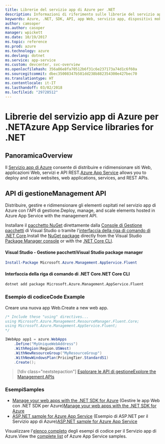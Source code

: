 ```yaml
---
title: Librerie del servizio app di Azure per .NET
description: Informazioni di riferimento sulle librerie del servizio app di Azure per .NET
keywords: Azure, .NET, SDK, API, app Web, servizio app, dispositivi mobili, asp.net
author: camsoper
ms.author: casoper
manager: wpickett
ms.date: 10/19/2017
ms.topic: reference
ms.prod: azure
ms.technology: azure
ms.devlang: dotnet
ms.service: app-service
ms.custom: devcenter, svc-overview
ms.openlocfilehash: 356a86e8fa70512b6f31c6e237173a74d1c6f60a
ms.sourcegitcommit: dbec35008347b581dd238b882354300e427bec70
ms.translationtype: HT
ms.contentlocale: it-IT
ms.lasthandoff: 03/02/2018
ms.locfileid: "29728512"
---
```

# <a name="azure-app-service-libraries-for-net"></a><span data-ttu-id="c765c-104">Librerie del servizio app di Azure per .NET</span><span class="sxs-lookup"><span data-stu-id="c765c-104">Azure App Service libraries for .NET</span></span>

## <a name="overview"></a><span data-ttu-id="c765c-105">Panoramica</span><span class="sxs-lookup"><span data-stu-id="c765c-105">Overview</span></span>

<span data-ttu-id="c765c-106">Il [Servizio app di Azure](/azure/app-service/app-service-value-prop-what-is) consente di distribuire e ridimensionare siti Web, applicazioni Web, servizi e API REST.</span><span class="sxs-lookup"><span data-stu-id="c765c-106">[Azure App Service](/azure/app-service/app-service-value-prop-what-is) allows you to deploy and scale websites, web applications, services, and REST APIs.</span></span>

## <a name="management-api"></a><span data-ttu-id="c765c-107">API di gestione</span><span class="sxs-lookup"><span data-stu-id="c765c-107">Management API</span></span>

<span data-ttu-id="c765c-108">Distribuire, gestire e ridimensionare gli elementi ospitati nel servizio app di Azure con l'API di gestione.</span><span class="sxs-lookup"><span data-stu-id="c765c-108">Deploy, manage, and scale elements hosted in Azure App Service with the management API.</span></span>

<span data-ttu-id="c765c-109">Installare il [pacchetto NuGet](https://www.nuget.org/packages/Microsoft.Azure.Management.AppService.Fluent) direttamente dalla [Console di Gestione pacchetti][PackageManager] di Visual Studio o tramite l'[interfaccia della riga di comando di .NET Core][DotNetCLI].</span><span class="sxs-lookup"><span data-stu-id="c765c-109">Install the [NuGet package](https://www.nuget.org/packages/Microsoft.Azure.Management.AppService.Fluent) directly from the Visual Studio [Package Manager console][PackageManager] or with the [.NET Core CLI][DotNetCLI].</span></span>


#### <a name="visual-studio-package-manager"></a><span data-ttu-id="c765c-110">Visual Studio - Gestione pacchetti</span><span class="sxs-lookup"><span data-stu-id="c765c-110">Visual Studio package manager</span></span>

```powershell
Install-Package Microsoft.Azure.Management.AppService.Fluent
```

#### <a name="net-core-cli"></a><span data-ttu-id="c765c-111">Interfaccia della riga di comando di .NET Core</span><span class="sxs-lookup"><span data-stu-id="c765c-111">.NET Core CLI</span></span>

```bash
dotnet add package Microsoft.Azure.Management.AppService.Fluent
```

### <a name="code-example"></a><span data-ttu-id="c765c-112">Esempio di codice</span><span class="sxs-lookup"><span data-stu-id="c765c-112">Code Example</span></span>

<span data-ttu-id="c765c-113">Creare una nuova app Web.</span><span class="sxs-lookup"><span data-stu-id="c765c-113">Create a new web app.</span></span>

```csharp
/* Include these "using" directives...
using Microsoft.Azure.Management.ResourceManager.Fluent.Core;
using Microsoft.Azure.Management.AppService.Fluent;
*/

IWebApp app1 = azure.WebApps
    .Define("MyUniqueWebAddress")
    .WithRegion(Region.USWest)
    .WithNewResourceGroup("MyResourceGroup")
    .WithNewWindowsPlan(PricingTier.StandardS1)
    .Create();
```

> [!div class="nextstepaction"]
> [<span data-ttu-id="c765c-114">Esplorare le API di gestione</span><span class="sxs-lookup"><span data-stu-id="c765c-114">Explore the Management APIs</span></span>](/dotnet/api/overview/azure/appservice/management)

### <a name="samples"></a><span data-ttu-id="c765c-115">Esempi</span><span class="sxs-lookup"><span data-stu-id="c765c-115">Samples</span></span>

* <span data-ttu-id="c765c-116">[Manage your web apps with the .NET SDK for Azure](https://azure.microsoft.com/resources/samples/app-service-web-dotnet-manage/) (Gestire le app Web con .NET SDK per Azure)</span><span class="sxs-lookup"><span data-stu-id="c765c-116">[Manage your web apps with the .NET SDK for Azure](https://azure.microsoft.com/resources/samples/app-service-web-dotnet-manage/)</span></span>
* <span data-ttu-id="c765c-117">[ASP.NET sample for Azure App Service](https://azure.microsoft.com/resources/samples/app-service-web-dotnet-get-started/) (Esempio di ASP.NET per il Servizio app di Azure)</span><span class="sxs-lookup"><span data-stu-id="c765c-117">[ASP.NET sample for Azure App Service](https://azure.microsoft.com/resources/samples/app-service-web-dotnet-get-started/)</span></span>

<span data-ttu-id="c765c-118">Visualizzare l'[elenco completo](https://azure.microsoft.com/resources/samples/?platform=dotnet&term=app%20service) degli esempi di codice per il Servizio app di Azure.</span><span class="sxs-lookup"><span data-stu-id="c765c-118">View the [complete list](https://azure.microsoft.com/resources/samples/?platform=dotnet&term=app%20service) of Azure App Service samples.</span></span>

[PackageManager]: https://docs.microsoft.com/nuget/tools/package-manager-console
[DotNetCLI]: https://docs.microsoft.com/dotnet/core/tools/dotnet-add-package